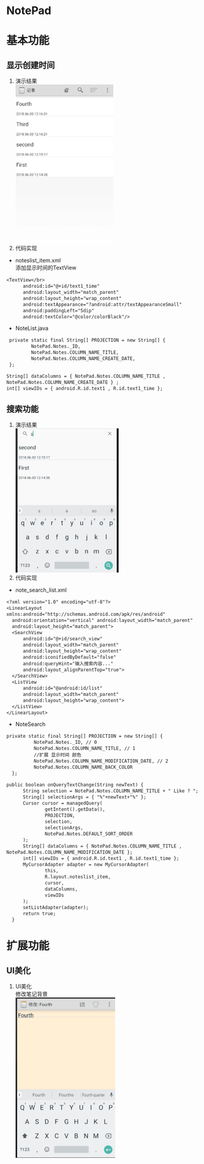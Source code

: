 NotePad
=
# 基本功能</br>
## 显示创建时间</br>
  1. 演示结果</br>
  ![显示创建时间](https://github.com/zishudanhuangsu/T/blob/master/q1.png)</br>
  2. 代码实现</br>
  * noteslist_item.xml</br>
  添加显示时间的TextView
  ```
  <TextView</br>
        android:id="@+id/text1_time"
        android:layout_width="match_parent"
        android:layout_height="wrap_content"
        android:textAppearance="?android:attr/textAppearanceSmall"
        android:paddingLeft="5dip"
        android:textColor="@color/colorBlack"/>
   ```
   * NoteList.java</br>
   ```
    private static final String[] PROJECTION = new String[] {
            NotePad.Notes._ID, 
            NotePad.Notes.COLUMN_NAME_TITLE, 
            NotePad.Notes.COLUMN_NAME_CREATE_DATE,      
    };
   ```
   ```
   String[] dataColumns = { NotePad.Notes.COLUMN_NAME_TITLE ,  NotePad.Notes.COLUMN_NAME_CREATE_DATE } ;
   int[] viewIDs = { android.R.id.text1 , R.id.text1_time };
   ```
## 搜索功能</br>
  1. 演示结果</br>
  ![搜索功能](https://github.com/zishudanhuangsu/T/blob/master/q3.png)</br>
  2. 代码实现</br>
  * note_search_list.xml</br>
  ```
  <?xml version="1.0" encoding="utf-8"?>
<LinearLayout xmlns:android="http://schemas.android.com/apk/res/android"
    android:orientation="vertical" android:layout_width="match_parent"
    android:layout_height="match_parent">
    <SearchView
        android:id="@+id/search_view"
        android:layout_width="match_parent"
        android:layout_height="wrap_content"
        android:iconifiedByDefault="false"
        android:queryHint="输入搜索内容..."
        android:layout_alignParentTop="true">
    </SearchView>
    <ListView
        android:id="@android:id/list"
        android:layout_width="match_parent"
        android:layout_height="wrap_content">
    </ListView>
</LinearLayout>
  ```
  * NoteSearch</br>
  ```
 private static final String[] PROJECTION = new String[] {
            NotePad.Notes._ID, // 0
            NotePad.Notes.COLUMN_NAME_TITLE, // 1
            //扩展 显示时间 颜色
            NotePad.Notes.COLUMN_NAME_MODIFICATION_DATE, // 2
            NotePad.Notes.COLUMN_NAME_BACK_COLOR
    };
  ```
  ```
  public boolean onQueryTextChange(String newText) {
        String selection = NotePad.Notes.COLUMN_NAME_TITLE + " Like ? ";
        String[] selectionArgs = { "%"+newText+"%" };
        Cursor cursor = managedQuery(
                getIntent().getData(),            
                PROJECTION,                       
                selection,                        
                selectionArgs,                    
                NotePad.Notes.DEFAULT_SORT_ORDER  
        );
        String[] dataColumns = { NotePad.Notes.COLUMN_NAME_TITLE ,  NotePad.Notes.COLUMN_NAME_MODIFICATION_DATE };
        int[] viewIDs = { android.R.id.text1 , R.id.text1_time };
        MyCursorAdapter adapter = new MyCursorAdapter(
                this,
                R.layout.noteslist_item,
                cursor,
                dataColumns,
                viewIDs
        );
        setListAdapter(adapter);
        return true;
    }
  ```
# 扩展功能</br>
## UI美化</br>
  1. UI美化</br>
  修改笔记背景</br>
  ![UI](https://github.com/zishudanhuangsu/T/blob/master/q2.png)</br>

